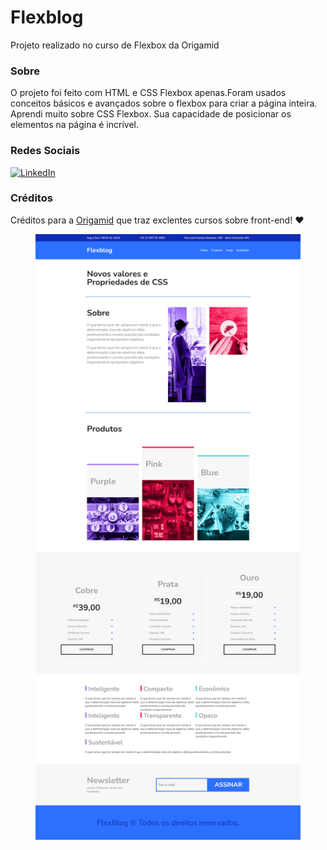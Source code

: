 # Flexblog
Projeto realizado no curso de Flexbox da Origamid

### Sobre

O projeto foi feito com HTML e CSS Flexbox apenas.Foram usados conceitos básicos e avançados sobre o flexbox para criar a página inteira. Aprendi muito sobre CSS Flexbox. Sua capacidade de posicionar os elementos na página é incrível. 

### Redes Sociais
<a href="https://www.linkedin.com/in/leonardo-kattah-55059a20/"> <img src="https://img.shields.io/badge/LinkedIn--_.svg?style=social&logo=linkedin" alt="LinkedIn"></a>

### Créditos
Créditos para a [Origamid](https://www.origamid.com/cursos/) que traz exclentes cursos sobre front-end! ❤

<figure>
<img src = "https://github.com/leokattah/FlexBlog/blob/main/img/FlexBlog_finished.png" alt="imagem da projeto acabado">
<figure>
